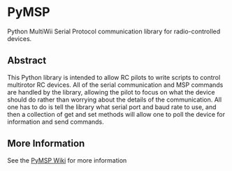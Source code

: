 # PyMSP
Python MultiWii Serial Protocol communication library for radio-controlled devices.

## Abstract
This Python library is intended to allow RC pilots to write scripts to control multirotor RC devices. All of the serial communication and MSP commands are handled by the library, allowing the pilot to focus on what the device should do rather than worrying about the details of the communication. All one has to do is tell the library what serial port and baud rate to use, and then a collection of get and set methods will allow one to poll the device for information and send commands.

## More Information
See the [PyMSP Wiki](./wiki) for more information